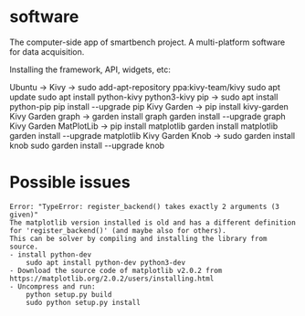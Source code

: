 # software
The computer-side app of smartbench project.
A multi-platform software for data acquisition.

Installing the framework, API, widgets, etc:

Ubuntu ->
	Kivy ->
		sudo add-apt-repository ppa:kivy-team/kivy
		sudo apt update
		sudo apt install python-kivy python3-kivy
	pip  ->
		sudo apt install python-pip
		pip install --upgrade pip
	Kivy Garden ->
		pip install kivy-garden
	Kivy Garden graph ->
		garden install graph
		garden install --upgrade graph
	Kivy Garden MatPlotLib ->
		pip install matplotlib
		garden install matplotlib
		garden install --upgrade matplotlib
    Kivy Garden Knob ->
        sudo garden install knob
        sudo garden install --upgrade knob


# Possible issues
    Error: "TypeError: register_backend() takes exactly 2 arguments (3 given)"
    The matplotlib version installed is old and has a different definition for 'register_backend()' (and maybe also for others).
    This can be solver by compiling and installing the library from source.
    - install python-dev
        sudo apt install python-dev python3-dev
    - Download the source code of matplotlib v2.0.2 from https://matplotlib.org/2.0.2/users/installing.html
    - Uncompress and run:
        python setup.py build
        sudo python setup.py install
